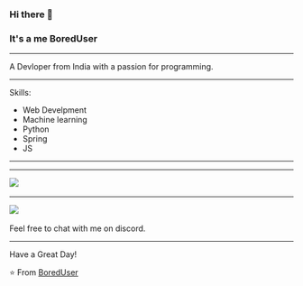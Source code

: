 ### Hi there 👋

<!--
**BoredUser/BoredUser** is a ✨ _special_ ✨ repository because its `README.md` (this file) appears on your GitHub profile.

Here are some ideas to get you started:

- 🔭 I’m currently working on ...
- 🌱 I’m currently learning ...
- 👯 I’m looking to collaborate on ...
- 🤔 I’m looking for help with ...
- 💬 Ask me about ...
- 📫 How to reach me: ...
- 😄 Pronouns: ...
- ⚡ Fun fact: ...
-->

### It's a me BoredUser


----

A Devloper from India with a passion for programming. 

-----

Skills:

- Web Develpment 
- Machine learning 
- Python
- Spring 
- JS

-----
<a href="https://github.com/BoredUser">
<!--   <img src="https://komarev.com/ghpvc/?username=Daggy1234&style=flat-square" /> -->
</a>


***

<a href="https://github.com/Daggy1234">
  <img src="![](https://github.com/BoredUser/Git-Stats/blob/master/generated/overview.svg)
" />
</a>

---

<a href="https://github.com/BoredUser">
  <img src="![](https://github.com/BoredUser/Git-Stats/blob/master/generated/languages.svg)
" />
</a>


Feel free to chat with me on discord.

-----


Have a Great Day!

⭐️ From [BoredUser](https://github.com/BoredUser)
